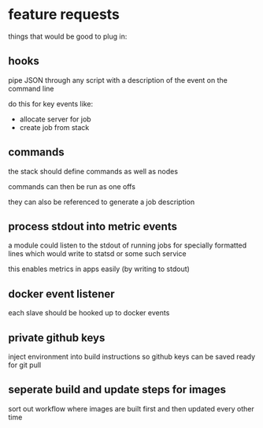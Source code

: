 # feature requests

things that would be good to plug in:

## hooks

pipe JSON through any script with a description of the event on the command line

do this for key events like:

 * allocate server for job
 * create job from stack

## commands

the stack should define commands as well as nodes

commands can then be run as one offs

they can also be referenced to generate a job description

## process stdout into metric events

a module could listen to the stdout of running jobs for specially formatted lines which would write to statsd or some such service

this enables metrics in apps easily (by writing to stdout)

## docker event listener

each slave should be hooked up to docker events

## private github keys

inject environment into build instructions so github keys can be saved ready for git pull

## seperate build and update steps for images

sort out workflow where images are built first and then updated every other time